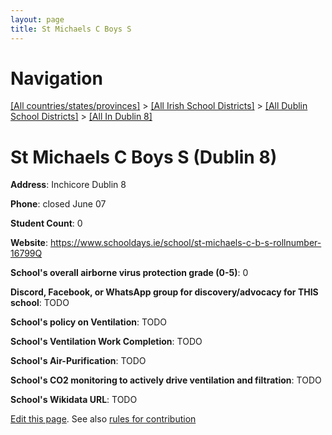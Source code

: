 ```yaml
---
layout: page
title: St Michaels C Boys S
---
```

# Navigation

[[All countries/states/provinces]](../../../..) > [[All Irish School Districts]](../../..) > [[All Dublin School Districts]](../..) > [[All In Dublin 8]](..)

# St Michaels C Boys S (Dublin 8)

**Address**: Inchicore Dublin 8

**Phone**: closed June 07

**Student Count**: 0

**Website**: <https://www.schooldays.ie/school/st-michaels-c-b-s-rollnumber-16799Q>

**School's overall airborne virus protection grade (0-5)**: 0

**Discord, Facebook, or WhatsApp group for discovery/advocacy for THIS school**: TODO

**School's policy on Ventilation**: TODO

**School's Ventilation Work Completion**: TODO

**School's Air-Purification**: TODO

**School's CO2 monitoring to actively drive ventilation and filtration**: TODO

**School's Wikidata URL**: TODO


[Edit this page](https://github.com/ventilate-schools/Ireland/edit/main/./Dublin_8/St_Michaels_C_Boys_S.md). See also [rules for contribution](../../../contribution-rules/)